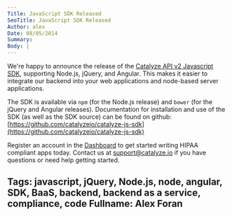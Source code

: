 ```yaml
---
Title: JavaScript SDK Released
SeoTitle: JavaScript SDK Released
Author: alex
Date: 08/05/2014
Summary: 
Body: |
---
```

We're happy to announce the release of the [Catalyze API v2 Javascript SDK](https://github.com/catalyzeio/catalyze-js-sdk), supporting Node.js, jQuery, and Angular. This makes it easier to integrate our backend into your web applications and node-based server applications.

The SDK is available via `npm` (for the Node.js release) and `bower` (for the jQuery and Angular releases). Documentation for installation and use of the SDK (as well as the SDK source) can be found on github:
[https://github.com/catalyzeio/catalyze-js-sdk](https://github.com/catalyzeio/catalyze-js-sdk)

Register an account in the [Dashboard](http://dashboard.catalyze.io/) to get started writing HIPAA compliant apps today. Contact us at [support@catalyze.io](mailto:support@catalyze.io ) if you have questions or need help getting started.

Tags: javascript, jQuery, Node.js, node, angular, SDK, BaaS, backend, backend as a service, compliance, code
Fullname: Alex Foran
---
